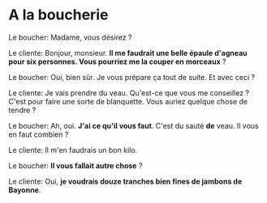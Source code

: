 # A la boucherie

Le boucher: Madame, vous désirez ?

Le cliente: Bonjour, monsieur. **Il me faudrait une belle épaule d'agneau pour six personnes. Vous pourriez me la couper en morceaux** ?

Le boucher: Oui, bien sûr. Je vous prépare ça tout de suite. Et avec ceci ?

Le cliente: Je vais prendre du veau. Qu'est-ce que vous me conseillez ? C'est pour faire une sorte de blanquette. Vous auriez quelque chose de tendre ?

Le boucher: Ah, oui. **J'ai ce qu'il vous faut**. C'est du sauté **de** veau. Il vous en faut combien ?

Le cliente: Il m'en faudrais un bon kilo.

Le boucher: **Il vous fallait autre chose** ?

Le cliente: Oui, **je voudrais douze tranches bien fines de jambons de Bayonne**.
